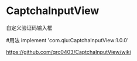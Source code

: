 # CaptchaInputView
自定义验证码输入框

#用法
implement 'com.qiu:CaptchaInputView:1.0.0'

<a>https://github.com/qrc0403/CaptchaInputView/wiki</a>
